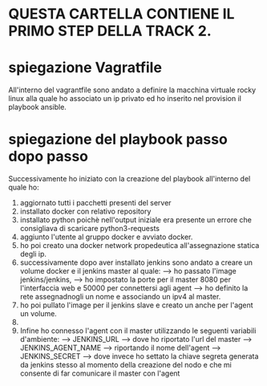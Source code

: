 # QUESTA CARTELLA CONTIENE IL PRIMO STEP DELLA TRACK 2.
# spiegazione Vagratfile
All'interno del vagrantfile sono andato a definire la macchina virtuale rocky linux alla quale ho associato un ip privato ed ho inserito nel provision il playbook ansible.
# spiegazione del playbook passo dopo passo
Successivamente ho iniziato con la creazione del playbook all'interno del quale ho:
1) aggiornato tutti i pacchetti presenti del server
2) installato docker con relativo repository
3) installato python poichè nell'output iniziale era presente un errore che consigliava di scaricare python3-requests
4) aggiunto l'utente al gruppo docker e avviato docker.
5) ho poi creato una docker network propedeutica all'assegnazione statica degli ip. 
6) successivamente dopo aver installato jenkins sono andato a creare un volume docker e il jenkins master al quale:
   --> ho passato l'image jenkins/jenkins,
   --> ho impostato la porte per il master 8080 per l'interfaccia web e 50000 per connettersi agli agent
   --> ho definito la rete assegnadnogli un nome e associando un ipv4 al master.
7) ho poi pullato l'image per il jenkins slave e creato un anche per l'agent un volume.
8) 
9) Infine ho connesso l'agent con il master utilizzando le seguenti variabili d'ambiente:
   --> JENKINS_URL --> dove ho riportato l'url del master
   --> JENKINS_AGENT_NAME --> riportando il nome dell'agent
   --> JENKINS_SECRET --> dove invece ho settato la chiave segreta generata da jenkins stesso al momento della creazione del nodo e che mi consente di far comunicare il master con l'agent
    
